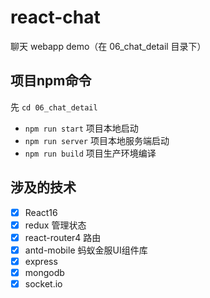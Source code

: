# react-chat
聊天 webapp demo（在 06_chat_detail 目录下）

## 项目npm命令
先 `cd 06_chat_detail`
  - `npm run start` 项目本地启动
  - `npm run server` 项目本地服务端启动
  - `npm run build` 项目生产环境编译

## 涉及的技术

* [x] React16
* [x] redux 管理状态
* [x] react-router4 路由
* [x] antd-mobile 蚂蚁金服UI组件库
* [x] express 
* [x] mongodb
* [x] socket.io
